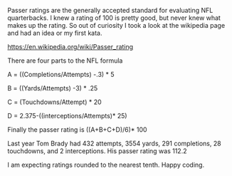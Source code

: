 Passer ratings are the generally accepted standard for evaluating NFL quarterbacks.
I knew a rating of 100 is pretty good, but never knew what makes up the rating.
So out of curiosity I took a look at the wikipedia page and had an idea or my first kata.

https://en.wikipedia.org/wiki/Passer_rating

There are four parts to the NFL formula

A = ((Completions/Attempts) -.3) * 5

B = ((Yards/Attempts) -3) * .25

C = (Touchdowns/Attempt) * 20

D = 2.375-((interceptions/Attempts)* 25)

Finally the passer rating is ((A+B+C+D)/6)* 100

Last year Tom Brady had 432 attempts, 3554 yards, 291 completions, 28 touchdowns, and 2 interceptions.
His passer rating was 112.2

I am expecting ratings rounded to the nearest tenth. Happy coding.
